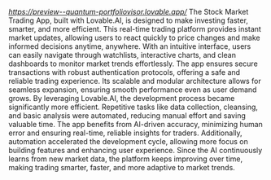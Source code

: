 *https://preview--quantum-portfoliovisor.lovable.app/*
The Stock Market Trading App, built with Lovable.AI, is designed to make investing faster, smarter, and more efficient. This real-time trading platform provides instant market updates, allowing users to react quickly to price changes and make informed decisions anytime, anywhere. With an intuitive interface, users can easily navigate through watchlists, interactive charts, and clean dashboards to monitor market trends effortlessly. The app ensures secure transactions with robust authentication protocols, offering a safe and reliable trading experience. Its scalable and modular architecture allows for seamless expansion, ensuring smooth performance even as user demand grows.
By leveraging Lovable.AI, the development process became significantly more efficient. Repetitive tasks like data collection, cleansing, and basic analysis were automated, reducing manual effort and saving valuable time. The app benefits from AI-driven accuracy, minimizing human error and ensuring real-time, reliable insights for traders. Additionally, automation accelerated the development cycle, allowing more focus on building features and enhancing user experience. Since the AI continuously learns from new market data, the platform keeps improving over time, making trading smarter, faster, and more adaptive to market trends.







